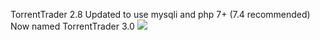 TorrentTrader 2.8 Updated to use mysqli and php 7+ (7.4 recommended) Now named TorrentTrader 3.0
![](gitimage/1.jpg)
